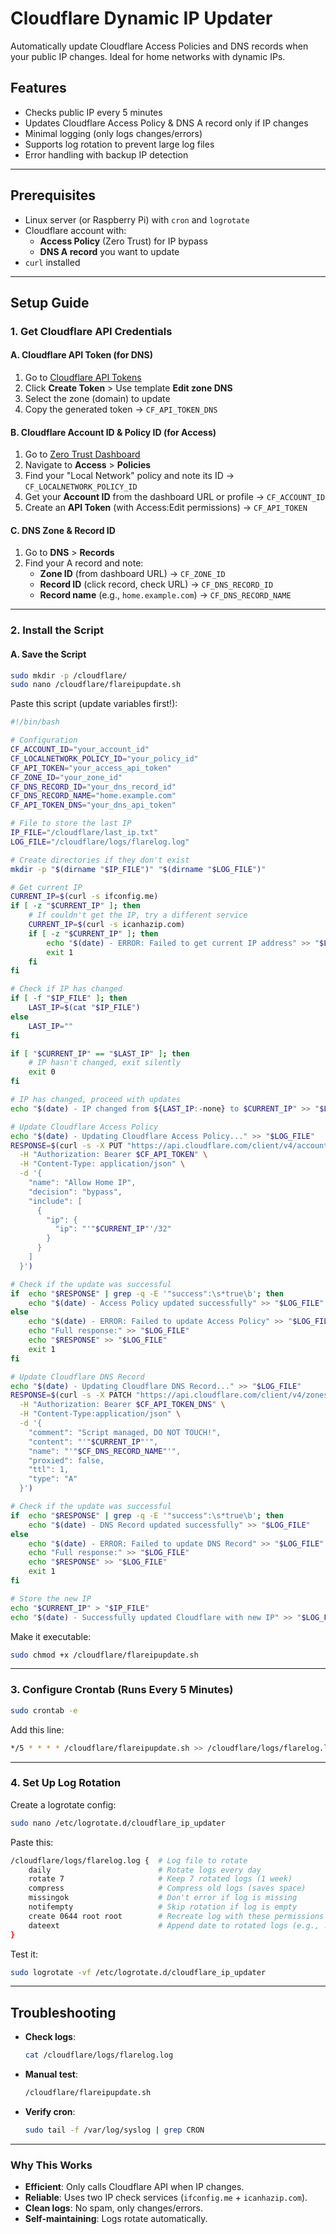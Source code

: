 # **Cloudflare Dynamic IP Updater**

Automatically update Cloudflare Access Policies and DNS records when your public IP changes. Ideal for home networks with dynamic IPs.

## **Features**
- Checks public IP every 5 minutes
- Updates Cloudflare Access Policy & DNS A record only if IP changes
- Minimal logging (only logs changes/errors)
- Supports log rotation to prevent large log files
- Error handling with backup IP detection

---

## **Prerequisites**
- Linux server (or Raspberry Pi) with `cron` and `logrotate`
- Cloudflare account with:
  - **Access Policy** (Zero Trust) for IP bypass
  - **DNS A record** you want to update
- `curl` installed

---

## **Setup Guide**

### **1. Get Cloudflare API Credentials**
#### **A. Cloudflare API Token (for DNS)**
1. Go to [Cloudflare API Tokens](https://dash.cloudflare.com/profile/api-tokens)
2. Click **Create Token** > Use template **Edit zone DNS**
3. Select the zone (domain) to update
4. Copy the generated token → `CF_API_TOKEN_DNS`

#### **B. Cloudflare Account ID & Policy ID (for Access)**
1. Go to [Zero Trust Dashboard](https://one.dash.cloudflare.com/)
2. Navigate to **Access** > **Policies**
3. Find your "Local Network" policy and note its ID → `CF_LOCALNETWORK_POLICY_ID`
4. Get your **Account ID** from the dashboard URL or profile → `CF_ACCOUNT_ID`
5. Create an **API Token** (with Access:Edit permissions) → `CF_API_TOKEN`

#### **C. DNS Zone & Record ID**
1. Go to **DNS** > **Records**
2. Find your A record and note:
   - **Zone ID** (from dashboard URL) → `CF_ZONE_ID`
   - **Record ID** (click record, check URL) → `CF_DNS_RECORD_ID`
   - **Record name** (e.g., `home.example.com`) → `CF_DNS_RECORD_NAME`

---

### **2. Install the Script**
#### **A. Save the Script**
```bash
sudo mkdir -p /cloudflare/
sudo nano /cloudflare/flareipupdate.sh
```
Paste this script (update variables first!):
```bash
#!/bin/bash

# Configuration
CF_ACCOUNT_ID="your_account_id"
CF_LOCALNETWORK_POLICY_ID="your_policy_id"
CF_API_TOKEN="your_access_api_token"
CF_ZONE_ID="your_zone_id"
CF_DNS_RECORD_ID="your_dns_record_id"
CF_DNS_RECORD_NAME="home.example.com"
CF_API_TOKEN_DNS="your_dns_api_token"

# File to store the last IP
IP_FILE="/cloudflare/last_ip.txt"
LOG_FILE="/cloudflare/logs/flarelog.log"

# Create directories if they don't exist
mkdir -p "$(dirname "$IP_FILE")" "$(dirname "$LOG_FILE")"

# Get current IP
CURRENT_IP=$(curl -s ifconfig.me)
if [ -z "$CURRENT_IP" ]; then
    # If couldn't get the IP, try a different service
    CURRENT_IP=$(curl -s icanhazip.com)
    if [ -z "$CURRENT_IP" ]; then
        echo "$(date) - ERROR: Failed to get current IP address" >> "$LOG_FILE"
        exit 1
    fi
fi

# Check if IP has changed
if [ -f "$IP_FILE" ]; then
    LAST_IP=$(cat "$IP_FILE")
else
    LAST_IP=""
fi

if [ "$CURRENT_IP" == "$LAST_IP" ]; then
    # IP hasn't changed, exit silently
    exit 0
fi

# IP has changed, proceed with updates
echo "$(date) - IP changed from ${LAST_IP:-none} to $CURRENT_IP" >> "$LOG_FILE"

# Update Cloudflare Access Policy
echo "$(date) - Updating Cloudflare Access Policy..." >> "$LOG_FILE"
RESPONSE=$(curl -s -X PUT "https://api.cloudflare.com/client/v4/accounts/$CF_ACCOUNT_ID/access/policies/$CF_LOCALNETWORK_POLICY_ID" \
  -H "Authorization: Bearer $CF_API_TOKEN" \
  -H "Content-Type: application/json" \
  -d '{
    "name": "Allow Home IP",
    "decision": "bypass",
    "include": [
      {
        "ip": {
          "ip": "'"$CURRENT_IP"'/32"
        }
      }
    ]
  }')

# Check if the update was successful
if  echo "$RESPONSE" | grep -q -E '"success":\s*true\b'; then
    echo "$(date) - Access Policy updated successfully" >> "$LOG_FILE"
else
    echo "$(date) - ERROR: Failed to update Access Policy" >> "$LOG_FILE"
    echo "Full response:" >> "$LOG_FILE"
    echo "$RESPONSE" >> "$LOG_FILE"
    exit 1
fi

# Update Cloudflare DNS Record
echo "$(date) - Updating Cloudflare DNS Record..." >> "$LOG_FILE"
RESPONSE=$(curl -s -X PATCH "https://api.cloudflare.com/client/v4/zones/$CF_ZONE_ID/dns_records/$CF_DNS_RECORD_ID" \
  -H "Authorization: Bearer $CF_API_TOKEN_DNS" \
  -H "Content-Type:application/json" \
  -d '{
    "comment": "Script managed, DO NOT TOUCH!",
    "content": "'"$CURRENT_IP"'",
    "name": "'"$CF_DNS_RECORD_NAME"'",
    "proxied": false,
    "ttl": 1,
    "type": "A"
  }')

# Check if the update was successful
if  echo "$RESPONSE" | grep -q -E '"success":\s*true\b'; then
    echo "$(date) - DNS Record updated successfully" >> "$LOG_FILE"
else
    echo "$(date) - ERROR: Failed to update DNS Record" >> "$LOG_FILE"
    echo "Full response:" >> "$LOG_FILE"
    echo "$RESPONSE" >> "$LOG_FILE"
    exit 1
fi

# Store the new IP
echo "$CURRENT_IP" > "$IP_FILE"
echo "$(date) - Successfully updated Cloudflare with new IP" >> "$LOG_FILE"
```
Make it executable:
```bash
sudo chmod +x /cloudflare/flareipupdate.sh
```

---

### **3. Configure Crontab (Runs Every 5 Minutes)**
```bash
sudo crontab -e
```
Add this line:
```bash
*/5 * * * * /cloudflare/flareipupdate.sh >> /cloudflare/logs/flarelog.log 2>&1
```

---

### **4. Set Up Log Rotation**
Create a logrotate config:
```bash
sudo nano /etc/logrotate.d/cloudflare_ip_updater
```
Paste this:
```bash
/cloudflare/logs/flarelog.log {  # Log file to rotate
    daily                        # Rotate logs every day
    rotate 7                     # Keep 7 rotated logs (1 week)
    compress                     # Compress old logs (saves space)
    missingok                    # Don't error if log is missing
    notifempty                   # Skip rotation if log is empty
    create 0644 root root        # Recreate log with these permissions
    dateext                      # Append date to rotated logs (e.g., .log-20250521.gz)
}
```
Test it:
```bash
sudo logrotate -vf /etc/logrotate.d/cloudflare_ip_updater
```

---

## **Troubleshooting**
- **Check logs**:  
  ```bash
  cat /cloudflare/logs/flarelog.log
  ```
- **Manual test**:  
  ```bash
  /cloudflare/flareipupdate.sh
  ```
- **Verify cron**:  
  ```bash
  sudo tail -f /var/log/syslog | grep CRON
  ```

---

### **Why This Works**
- **Efficient**: Only calls Cloudflare API when IP changes.
- **Reliable**: Uses two IP check services (`ifconfig.me` + `icanhazip.com`).
- **Clean logs**: No spam, only changes/errors.
- **Self-maintaining**: Logs rotate automatically.  

